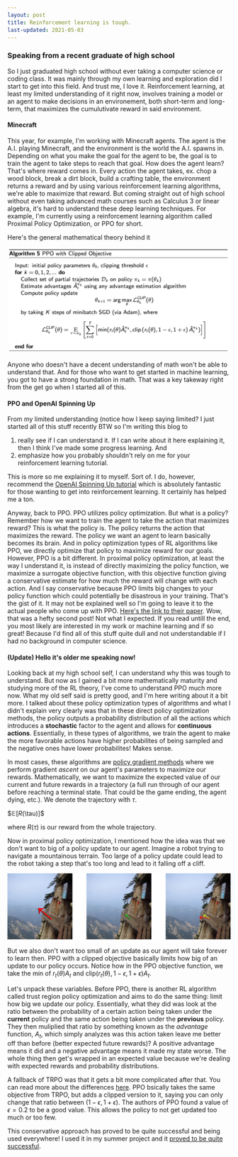 ```yaml
---
layout: post
title: Reinforcement learning is tough.
last-updated: 2021-05-03
---
```

### Speaking from a recent graduate of high school

So I just graduated high school without ever taking a computer science or coding class. It was mainly through my own learning and exploration did I start to get into this field. And trust me, I love it. Reinforcement learning, at least my limited understanding of it right now, involves training a model or an agent to make decisions in an environement, both short-term and long-term, that maximizes the cumulutivate reward in said environment.

#### Minecraft

This year, for example, I'm working with Minecraft agents. The agent is the A.I. playing Minecraft, and the environment is the world the A.I. spawns in. Depending on what you make the goal for the agent to be, the goal is to train the agent to take steps to reach that goal. How does the agent learn? That's where reward comes in. Every action the agent takes, ex. chop a wood block, break a dirt block, build a crafting table, the environment returns a reward and by using various reinforcement learning algorithms, we're able to maximize that reward. But coming straight out of high school without even taking advanced math courses such as Calculus 3 or linear algebra, it's hard to understand these deep learning techniques. For example, I'm currently using a reinforcement learning algorithm called Proximal Policy Optimization, or PPO for short. 

Here's the general mathematical theory behind it

![an image alt text](/assets/img/ppo.png)

Anyone who doesn't have a decent understanding of math won't be able to understand that. And for those who want to get started in machine learning, you got to have a strong foundation in math. That was a key takeway right from the get go when I started all of this. 

#### PPO and OpenAI Spinning Up

From my limited understanding (notice how I keep saying limited? I just started all of this stuff recently BTW so I'm writing this blog to

1. really see if I can understand it. If I can write about it here explaining it, then I think 	I've made some progress learning. And
2. emphasize how you probably shouldn't rely on me for your reinforcement learning tutorial. 
  
This is more so me explaining it to myself. Sort of. I do, however, recommend the [OpenAI Spinning Up tutorial](https://spinningup.openai.com/en/latest/user/introduction.html) which is absolutely fantastic for those wanting to get into reinforcement learning. It certainly has helped me a ton.

Anyway, back to PPO. PPO utilizes policy optimization. But what is a policy? Remember how we want to train the agent to take the action that maximizes reward? This is what the policy is. The policy returns the action that maximizes the reward. The policy we want an agent to learn basically becomes its brain. And in policy optimization types of RL algorithms like PPO, we directly optimize that policy to maximize reward for our goals. However, PPO is a bit different. In proximal policy optimization, at least the way I understand it, is instead of directly maximizing the policy function, we maximize a surrogate objective function, with this objective function giving a conservative estimate for how much the reward will change with each action. And I say conservative because PPO limits big changes to your policy function which could potentially be disastrous in your training. That's the gist of it. It may not be explained well so I'm going to leave it to the actual people who come up with PPO. [Here's the link to their paper](https://arxiv.org/abs/1707.06347). Wow, that was a hefty second post! Not what I expected. If you read untill the end, you most likely are interested in my work or machine learning and if so great! Because I'd find all of this stuff quite dull and not understandable if I had no background in computer science.

#### (Update) Hello it's older me speaking now! 

Looking back at my high school self, I can understand why this was tough to understand. But now as I gained a bit more mathematically maturity and studying more of the RL theory, I've come to understand PPO much more now. What my old self said is pretty good, and I'm here writing about it a bit more. I talked about these policy optimization types of algorithms and what I didn't explain very clearly was that in these direct policy optimization methods, the policy outputs a probability distribution of all the actions which introduces a **stochastic** factor to the agent and allows for **continuous actions**. Essentially, in these types of algorithms, we train the agent to make the more favorable actions have higher probabilites of being sampled and the negative ones have lower probabilites! Makes sense.

In most cases, these algorithms are [policy gradient methods](https://lilianweng.github.io/lil-log/2018/04/08/policy-gradient-algorithms.html) where we perform gradient *ascent* on our agent's parameters to maximize our rewards. Mathematically, we want to maximize the expected value of our current and future rewards in a trajectory (a full run through of our agent before reaching a terminal state. That could be the game ending, the agent dying, etc.). We denote the trajectory with $\tau$.

$$\mathbb{E}[R($\tau$)]$$

where $R(\tau)$ is our reward from the whole trajectory. 

Now in proximal policy optimization, I mentioned how the idea was that we don't want to big of a policy update to our agent. Imagine a robot trying to navigate a mountainous terrain. Too large of a policy update could lead to the robot taking a step that's too long and lead to it falling off a cliff. 

![](assets/img/sample_ppo.jpeg)

But we also don't want too small of an update as our agent will take forever to learn then. PPO with a clipped objective basically limits how big of an update to our policy occurs. Notice how in the PPO objective function, we take the min of $r_t(\theta)A_t$ and clip($r_t(\theta), 1 - \epsilon, 1 + \epsilon)A_t$.

Let's unpack these variables. Before PPO, there is another RL algorithm called trust region policy optimization and aims to do the same thing: limit how big we update our policy. Essentially, what they did was look at the ratio between the probability of a certain action being taken under the **current** policy and the same action being taken under the **previous** policy. They then muliplied that ratio by something known as the *advantage* function, $A_t$, which simply analyzes was this action taken leave me better off than before (better expected future rewards)? A positive advantage means it did and a negative advantage means it made my state worse. The whole thing then get's wrapped in an expected value because we're dealing with expected rewards and probability distributions. 

A fallback of TRPO was that it gets a bit more complicated after that. You can read more about the differences [here](https://theaisummer.com/TRPO_PPO/). PPO bsically takes the same objective from TRPO, but adds a clipped version to it, saying you can only change that ratio between $(1 - \epsilon, 1 + \epsilon)$. The authors of PPO found a value of $\epsilon = 0.2$ to be a good value. This allows the policy to not get updated too much or too few. 

This conservative approach has proved to be quite successful and being used everywhere! I used it in my summer project and it [proved to be quite successful](/_projects/MineRL.md).
 
